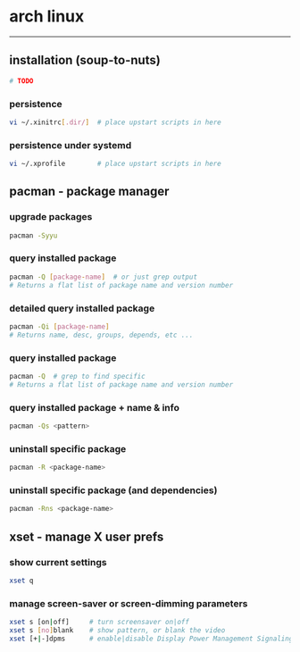 # arch linux

---

## installation (soup-to-nuts)
```bash
# TODO
```

### persistence
```bash
vi ~/.xinitrc[.dir/]  # place upstart scripts in here
```

### persistence under systemd
```bash
vi ~/.xprofile        # place upstart scripts in here
```

## pacman - package manager

### upgrade packages
```bash
pacman -Syyu
```

### query installed package
```bash
pacman -Q [package-name]  # or just grep output
# Returns a flat list of package name and version number
```

### detailed query installed package
```bash
pacman -Qi [package-name]
# Returns name, desc, groups, depends, etc ...
```

### query installed package
```bash
pacman -Q  # grep to find specific
# Returns a flat list of package name and version number
```

### query installed package + name & info
```bash
pacman -Qs <pattern>
```

### uninstall specific package
```bash
pacman -R <package-name>
```

### uninstall specific package (and dependencies)
```bash
pacman -Rns <package-name>
```

## xset - manage X user prefs

### show current settings
```bash
xset q
```

### manage screen-saver or screen-dimming parameters
```bash
xset s [on|off]     # turn screensaver on|off
xset s [no]blank    # show pattern, or blank the video
xset [+|-]dpms      # enable|disable Display Power Management Signaling (Energy Star)
```

